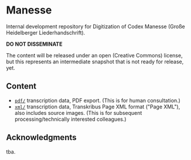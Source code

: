 # Manesse

Internal development repository for Digitization of Codex Manesse (Große Heidelberger Liederhandschrift). 

**DO NOT DISSEMINATE**

The content will be released under an open (Creative Commons) license, but this represents an intermediate snapshot that is not ready for release, yet.

## Content

- [`pdf/`](pdf) transcription data, PDF export. (This is for human consultation.)
- [`xml/`](xml) transcription data, Transkribus Page XML format ("Page XML"), also includes source images. (This is for subsequent processing/technically interested colleagues.)

## Acknowledgments

tba.
